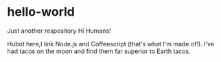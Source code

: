 # hello-world
Just another respository
Hi Humans!

Hubot here,I link Node.js and Coffeescript (that's what I'm made of!).
I've had tacos on the moon and find them far superior to Earth tacos.
